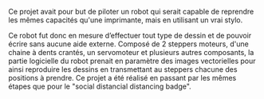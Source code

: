 Ce projet avait pour but de piloter un robot qui serait capable de reprendre les mêmes capacités qu'une imprimante, 
mais en utilisant un vrai stylo.

Ce robot fut donc en mesure d’effectuer tout type de dessin et de pouvoir écrire sans aucune aide externe. 
Composé de 2 steppers moteurs, d'une chaine à dents crantés, un servomoteur et plusieurs autres composants, la partie logicielle du robot prenait en paramètre des images vectorielles pour ainsi reproduire les dessins en transmettant au steppers chacune des positions à prendre. 
Ce projet a été réalisé en passant par les mêmes étapes que pour le "social distancial distancing badge".
